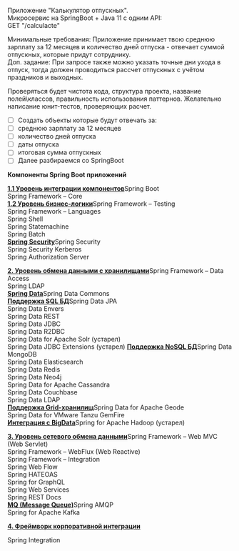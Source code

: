 Приложение "Калькулятор отпускных".  
Микросервис на SpringBoot + Java 11 c одним API:  
GET "/calculacte"

Минимальные требования: Приложение принимает твою среднюю зарплату за 12 месяцев и количество дней отпуска - отвечает суммой отпускных, которые придут сотруднику.  
Доп. задание: При запросе также можно указать точные дни ухода в отпуск, тогда должен проводиться рассчет отпускных с учётом праздников и выходных.

Проверяться будет чистота кода, структура проекта, название полей\классов, правильность использования паттернов. Желательно написание юнит-тестов, проверяющих расчет.

- [ ] Создать объекты которые будут отвечать за:
- [ ] среднюю зарплату за 12 месяцев
- [ ] количество дней отпуска
- [ ] даты отпуска
- [ ] итоговая сумма отпускных
- [ ] Далее разбираемся со SpringBoot 

**Компоненты Spring Boot приложений**

[**1.1 Уровень интеграции компонентов**](https://habr.com/ru/articles/674858/#%D0%A3%D1%80%D0%BE%D0%B2%D0%B5%D0%BD%D1%8C%D0%98%D0%BD%D1%82%D0%B5%D0%B3%D1%80%D0%B0%D1%86%D0%B8%D0%B8)Spring Boot  
Spring Framework – Core  
[**1.2 Уровень бизнес-логики**](https://habr.com/ru/articles/674858/#%D0%A3%D1%80%D0%BE%D0%B2%D0%B5%D0%BD%D1%8C%D0%91%D0%B8%D0%B7%D0%BD%D0%B5%D1%81-%D0%BB%D0%BE%D0%B3%D0%B8%D0%BA%D0%B8)Spring Framework – Testing  
Spring Framework – Languages  
Spring Shell  
Spring Statemachine  
Spring Batch  
[**Spring Security**](https://habr.com/ru/articles/674858/#SpringSecurity)Spring Security  
Spring Security Kerberos  
Spring Authorization Server

[**2. Уровень обмена данными с хранилищами**](https://habr.com/ru/articles/674858/#%D0%A3%D1%80%D0%BE%D0%B2%D0%B5%D0%BD%D1%8C%D0%9E%D0%B1%D0%BC%D0%B5%D0%BD%D0%B0%D0%94%D0%B0%D0%BD%D0%BD%D1%8B%D0%BC%D0%B8%D0%A1%D0%A5%D1%80%D0%B0%D0%BD%D0%B8%D0%BB%D0%B8%D1%89%D0%B0%D0%BC%D0%B8)Spring Framework – Data Access  
Spring LDAP  
[**Spring Data**](https://habr.com/ru/articles/674858/#SpringData)Spring Data Commons  
[**Поддержка SQL БД**](https://habr.com/ru/articles/674858/#%D0%9F%D0%BE%D0%B4%D0%B4%D0%B5%D1%80%D0%B6%D0%BA%D0%B0SQL%D0%91%D0%94)Spring Data JPA  
Spring Data Envers  
Spring Data REST  
Spring Data JDBC  
Spring Data R2DBC  
Spring Data for Apache Solr (устарел)  
Spring Data JDBC Extensions (устарел)
[**Поддержка NoSQL БД**](https://habr.com/ru/articles/674858/#%D0%9F%D0%BE%D0%B4%D0%B4%D0%B5%D1%80%D0%B6%D0%BA%D0%B0NoSQL%D0%91%D0%94)Spring Data MongoDB  
Spring Data Elasticsearch  
Spring Data Redis  
Spring Data Neo4j  
Spring Data for Apache Cassandra  
Spring Data Couchbase  
Spring Data LDAP  
[**Поддержка Grid-хранилищ**](https://habr.com/ru/articles/674858/#%D0%9F%D0%BE%D0%B4%D0%B4%D0%B5%D1%80%D0%B6%D0%BA%D0%B0Grid%D0%A5%D1%80%D0%B0%D0%BD%D0%B8%D0%BB%D0%B8%D1%89)Spring Data for Apache Geode  
Spring Data for VMware Tanzu GemFire  
[**Интеграция с BigData**](https://habr.com/ru/articles/674858/#%D0%98%D0%BD%D1%82%D0%B5%D0%B3%D1%80%D0%B0%D1%86%D0%B8%D1%8F%D0%A1BigData)Spring for Apache Hadoop (устарел)

[**3. Уровень сетевого обмена данными**](https://habr.com/ru/articles/674858/#%D0%A3%D1%80%D0%BE%D0%B2%D0%B5%D0%BD%D1%8C%D0%A1%D0%B5%D1%82%D0%B5%D0%B2%D0%BE%D0%B3%D0%BE%D0%9E%D0%B1%D0%BC%D0%B5%D0%BD%D0%B0%D0%94%D0%B0%D0%BD%D0%BD%D1%8B%D0%BC%D0%B8)Spring Framework – Web MVC (Web Servlet)  
Spring Framework – WebFlux (Web Reactive)  
Spring Framework – Integration  
Spring Web Flow  
Spring HATEOAS  
Spring for GraphQL  
Spring Web Services  
Spring REST Docs  
[**MQ (Message Queue)**](https://habr.com/ru/articles/674858/#MQ)Spring AMQP  
Spring for Apache Kafka

[**4. Фреймворк корпоративной интеграции**](https://habr.com/ru/articles/674858/#%D0%A4%D1%80%D0%B5%D0%B9%D0%BC%D0%B2%D0%BE%D1%80%D0%BA%D0%9A%D0%BE%D1%80%D0%BF%D0%BE%D1%80%D0%B0%D1%82%D0%B8%D0%B2%D0%BD%D0%BE%D0%B9%D0%98%D0%BD%D1%82%D0%B5%D0%B3%D1%80%D0%B0%D1%86%D0%B8%D0%B8)

Spring Integration